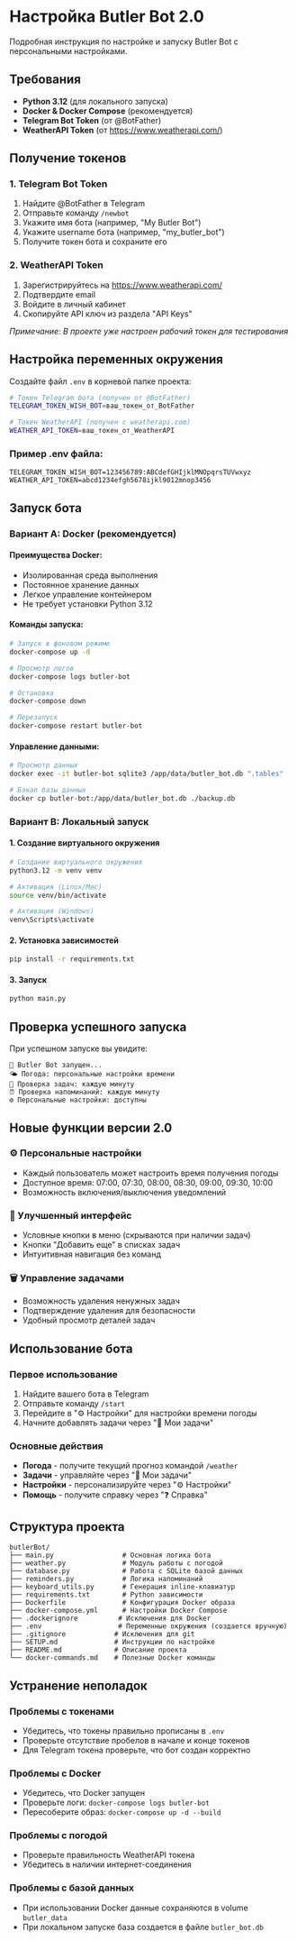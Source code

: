 # Настройка Butler Bot 2.0

Подробная инструкция по настройке и запуску Butler Bot с персональными настройками.

## Требования

- **Python 3.12** (для локального запуска)
- **Docker & Docker Compose** (рекомендуется)
- **Telegram Bot Token** (от @BotFather)
- **WeatherAPI Token** (от https://www.weatherapi.com/)

## Получение токенов

### 1. Telegram Bot Token

1. Найдите @BotFather в Telegram
2. Отправьте команду `/newbot`
3. Укажите имя бота (например, "My Butler Bot")
4. Укажите username бота (например, "my_butler_bot")
5. Получите токен бота и сохраните его

### 2. WeatherAPI Token

1. Зарегистрируйтесь на https://www.weatherapi.com/
2. Подтвердите email
3. Войдите в личный кабинет
4. Скопируйте API ключ из раздела "API Keys"

*Примечание: В проекте уже настроен рабочий токен для тестирования*

## Настройка переменных окружения

Создайте файл `.env` в корневой папке проекта:

```bash
# Токен Telegram бота (получен от @BotFather)
TELEGRAM_TOKEN_WISH_BOT=ваш_токен_от_BotFather

# Токен WeatherAPI (получен с weatherapi.com)
WEATHER_API_TOKEN=ваш_токен_от_WeatherAPI
```

### Пример .env файла:
```
TELEGRAM_TOKEN_WISH_BOT=123456789:ABCdefGHIjklMNOpqrsTUVwxyz
WEATHER_API_TOKEN=abcd1234efgh5678ijkl9012mnop3456
```

## Запуск бота

### Вариант A: Docker (рекомендуется)

#### Преимущества Docker:
- Изолированная среда выполнения
- Постоянное хранение данных
- Легкое управление контейнером
- Не требует установки Python 3.12

#### Команды запуска:
```bash
# Запуск в фоновом режиме
docker-compose up -d

# Просмотр логов
docker-compose logs butler-bot

# Остановка
docker-compose down

# Перезапуск
docker-compose restart butler-bot
```

#### Управление данными:
```bash
# Просмотр данных
docker exec -it butler-bot sqlite3 /app/data/butler_bot.db ".tables"

# Бэкап базы данных
docker cp butler-bot:/app/data/butler_bot.db ./backup.db
```

### Вариант B: Локальный запуск

#### 1. Создание виртуального окружения
```bash
# Создание виртуального окружения
python3.12 -m venv venv

# Активация (Linux/Mac)
source venv/bin/activate

# Активация (Windows)
venv\Scripts\activate
```

#### 2. Установка зависимостей
```bash
pip install -r requirements.txt
```

#### 3. Запуск
```bash
python main.py
```

## Проверка успешного запуска

При успешном запуске вы увидите:
```
🤖 Butler Bot запущен...
🌤️ Погода: персональные настройки времени
📅 Проверка задач: каждую минуту
⏰ Проверка напоминаний: каждую минуту
⚙️ Персональные настройки: доступны
```

## Новые функции версии 2.0

### ⚙️ Персональные настройки
- Каждый пользователь может настроить время получения погоды
- Доступное время: 07:00, 07:30, 08:00, 08:30, 09:00, 09:30, 10:00
- Возможность включения/выключения уведомлений

### 🔄 Улучшенный интерфейс
- Условные кнопки в меню (скрываются при наличии задач)
- Кнопки "Добавить еще" в списках задач
- Интуитивная навигация без команд

### 🗑️ Управление задачами
- Возможность удаления ненужных задач
- Подтверждение удаления для безопасности
- Удобный просмотр деталей задач

## Использование бота

### Первое использование
1. Найдите вашего бота в Telegram
2. Отправьте команду `/start`
3. Перейдите в "⚙️ Настройки" для настройки времени погоды
4. Начните добавлять задачи через "📅 Мои задачи"

### Основные действия
- **Погода** - получите текущий прогноз командой `/weather`
- **Задачи** - управляйте через "📅 Мои задачи"
- **Настройки** - персонализируйте через "⚙️ Настройки"
- **Помощь** - получите справку через "❓ Справка"

## Структура проекта

```
butlerBot/
├── main.py                 # Основная логика бота
├── weather.py              # Модуль работы с погодой
├── database.py             # Работа с SQLite базой данных
├── reminders.py            # Логика напоминаний
├── keyboard_utils.py       # Генерация inline-клавиатур
├── requirements.txt        # Python зависимости
├── Dockerfile              # Конфигурация Docker образа
├── docker-compose.yml      # Настройки Docker Compose
├── .dockerignore          # Исключения для Docker
├── .env                   # Переменные окружения (создается вручную)
├── .gitignore            # Исключения для git
├── SETUP.md              # Инструкции по настройке
├── README.md             # Описание проекта
└── docker-commands.md    # Полезные Docker команды
```

## Устранение неполадок

### Проблемы с токенами
- Убедитесь, что токены правильно прописаны в `.env`
- Проверьте отсутствие пробелов в начале и конце токенов
- Для Telegram токена проверьте, что бот создан корректно

### Проблемы с Docker
- Убедитесь, что Docker запущен
- Проверьте логи: `docker-compose logs butler-bot`
- Пересоберите образ: `docker-compose up -d --build`

### Проблемы с погодой
- Проверьте правильность WeatherAPI токена
- Убедитесь в наличии интернет-соединения

### Проблемы с базой данных
- При использовании Docker данные сохраняются в volume `butler_data`
- При локальном запуске база создается в файле `butler_bot.db`